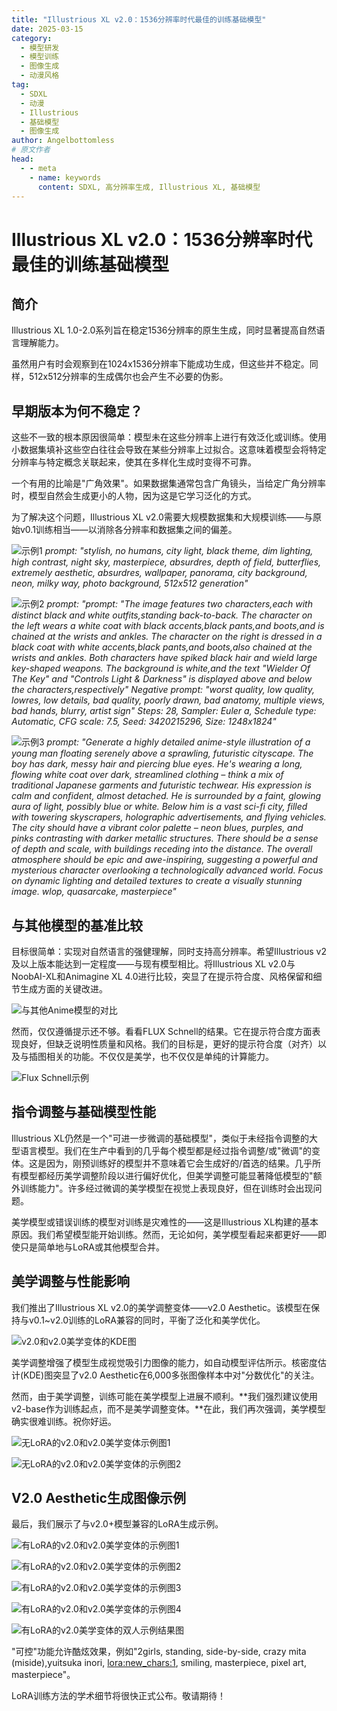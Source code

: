 ```yaml
---
title: "Illustrious XL v2.0：1536分辨率时代最佳的训练基础模型"
date: 2025-03-15
category:
  - 模型研发
  - 模型训练
  - 图像生成
  - 动漫风格
tag:
  - SDXL
  - 动漫
  - Illustrious
  - 基础模型
  - 图像生成
author: Angelbottomless
# 原文作者
head:
  - - meta
    - name: keywords
      content: SDXL, 高分辨率生成, Illustrious XL, 基础模型
---
```


# Illustrious XL v2.0：1536分辨率时代最佳的训练基础模型

## 简介

Illustrious XL 1.0-2.0系列旨在稳定1536分辨率的原生生成，同时显著提高自然语言理解能力。

虽然用户有时会观察到在1024x1536分辨率下能成功生成，但这些并不稳定。同样，512x512分辨率的生成偶尔也会产生不必要的伪影。

## 早期版本为何不稳定？

这些不一致的根本原因很简单：模型未在这些分辨率上进行有效泛化或训练。使用小数据集填补这些空白往往会导致在某些分辨率上过拟合。这意味着模型会将特定分辨率与特定概念关联起来，使其在多样化生成时变得不可靠。

一个有用的比喻是"广角效果"。如果数据集通常包含广角镜头，当给定广角分辨率时，模型自然会生成更小的人物，因为这是它学习泛化的方式。

为了解决这个问题，Illustrious XL v2.0需要大规模数据集和大规模训练——与原始v0.1训练相当——以消除各分辨率和数据集之间的偏差。

![示例1](/assets/images/reprints/illustrious/0.png)
*prompt: "stylish, no humans, city light, black theme, dim lighting, high contrast, night sky, masterpiece, absurdres, depth of field, butterflies, extremely aesthetic, absurdres, wallpaper, panorama, city background, neon, milky way, photo background, 512x512 generation"*

![示例2](/assets/images/reprints/illustrious/1.png)
*prompt: "prompt: "The image features two characters,each with distinct black and white outfits,standing back-to-back. The character on the left wears a white coat with black accents,black pants,and boots,and is chained at the wrists and ankles. The character on the right is dressed in a black coat with white accents,black pants,and boots,also chained at the wrists and ankles. Both characters have spiked black hair and wield large key-shaped weapons. The background is white,and the text \"Wielder Of The Key\" and \"Controls Light & Darkness\" is displayed above and below the characters,respectively"
Negative prompt: "worst quality, low quality, lowres, low details, bad quality, poorly drawn, bad anatomy, multiple views, bad hands, blurry, artist sign" Steps: 28, Sampler: Euler a, Schedule type: Automatic, CFG scale: 7.5, Seed: 3420215296, Size: 1248x1824"*

![示例3](/assets/images/reprints/illustrious/2.png)
*prompt: "Generate a highly detailed anime-style illustration of a young man floating serenely above a sprawling, futuristic cityscape. The boy has dark, messy hair and piercing blue eyes. He's wearing a long, flowing white coat over dark, streamlined clothing – think a mix of traditional Japanese garments and futuristic techwear. His expression is calm and confident, almost detached. He is surrounded by a faint, glowing aura of light, possibly blue or white. Below him is a vast sci-fi city, filled with towering skyscrapers, holographic advertisements, and flying vehicles. The city should have a vibrant color palette – neon blues, purples, and pinks contrasting with darker metallic structures. There should be a sense of depth and scale, with buildings receding into the distance. The overall atmosphere should be epic and awe-inspiring, suggesting a powerful and mysterious character overlooking a technologically advanced world. Focus on dynamic lighting and detailed textures to create a visually stunning image. wlop, quasarcake, masterpiece"*

## 与其他模型的基准比较

目标很简单：实现对自然语言的强健理解，同时支持高分辨率。希望Illustrious v2及以上版本能达到一定程度——与现有模型相比。将Illustrious XL v2.0与NoobAI-XL和Animagine XL 4.0进行比较，突显了在提示符合度、风格保留和细节生成方面的关键改进。

![与其他Anime模型的对比](/assets/images/reprints/illustrious/3.png)

然而，仅仅遵循提示还不够。看看FLUX Schnell的结果。它在提示符合度方面表现良好，但缺乏说明性质量和风格。我们的目标是，更好的提示符合度（对齐）以及与插图相关的功能。不仅仅是美学，也不仅仅是单纯的计算能力。

![Flux Schnell示例](/assets/images/reprints/illustrious/4.png)

## 指令调整与基础模型性能

Illustrious XL仍然是一个"可进一步微调的基础模型"，类似于未经指令调整的大型语言模型。我们在生产中看到的几乎每个模型都是经过指令调整/或"微调"的变体。这是因为，刚预训练好的模型并不意味着它会生成好的/首选的结果。几乎所有模型都经历美学调整阶段以进行偏好优化，但美学调整可能显著降低模型的"额外训练能力"。许多经过微调的美学模型在视觉上表现良好，但在训练时会出现问题。

美学模型或错误训练的模型对训练是灾难性的——这是Illustrious XL构建的基本原因。我们希望模型能开始训练。然而，无论如何，美学模型看起来都更好——即使只是简单地与LoRA或其他模型合并。

## 美学调整与性能影响

我们推出了Illustrious XL v2.0的美学调整变体——v2.0 Aesthetic。该模型在保持与v0.1~v2.0训练的LoRA兼容的同时，平衡了泛化和美学优化。

![v2.0和v2.0美学变体的KDE图](/assets/images/reprints/illustrious/5.png)

美学调整增强了模型生成视觉吸引力图像的能力，如自动模型评估所示。核密度估计(KDE)图突显了v2.0 Aesthetic在6,000多张图像样本中对"分数优化"的关注。

然而，由于美学调整，训练可能在美学模型上进展不顺利。**我们强烈建议使用v2-base作为训练起点，而不是美学调整变体。**在此，我们再次强调，美学模型确实很难训练。祝你好运。

![无LoRA的v2.0和v2.0美学变体示例图1](/assets/images/reprints/illustrious/6.png)

![无LoRA的v2.0和v2.0美学变体的示例图2](/assets/images/reprints/illustrious/7.png)

## V2.0 Aesthetic生成图像示例

最后，我们展示了与v2.0+模型兼容的LoRA生成示例。

![有LoRA的v2.0和v2.0美学变体的示例图1](/assets/images/reprints/illustrious/8.png)

![有LoRA的v2.0和v2.0美学变体的示例图2](/assets/images/reprints/illustrious/9.png)

![有LoRA的v2.0和v2.0美学变体的示例图3](/assets/images/reprints/illustrious/10.png)

![有LoRA的v2.0和v2.0美学变体的示例图4](/assets/images/reprints/illustrious/11.png)

![有LoRA的v2.0美学变体的双人示例结果图](/assets/images/reprints/illustrious/12.png)

"可控"功能允许酷炫效果，例如"2girls, standing, side-by-side, crazy mita (miside),yuitsuka inori, <lora:new_chars:1>, smiling, masterpiece, pixel art, masterpiece"。

LoRA训练方法的学术细节将很快正式公布。敬请期待！
